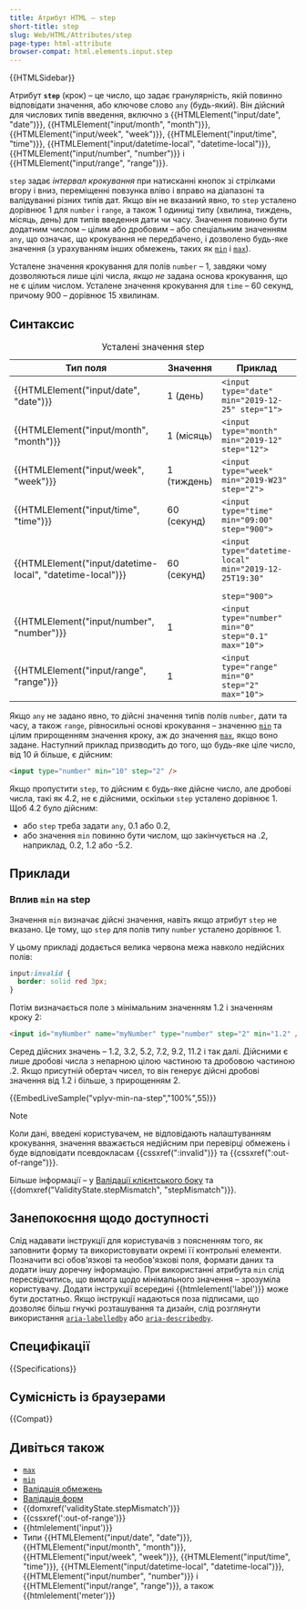 ```yaml
---
title: Атрибут HTML – step
short-title: step
slug: Web/HTML/Attributes/step
page-type: html-attribute
browser-compat: html.elements.input.step
---
```


{{HTMLSidebar}}

Атрибут **`step`** (крок) – це число, що задає гранулярність, якій повинно відповідати значення, або ключове слово `any` (будь-який). Він дійсний для числових типів введення, включно з {{HTMLElement("input/date", "date")}}, {{HTMLElement("input/month", "month")}}, {{HTMLElement("input/week", "week")}}, {{HTMLElement("input/time", "time")}}, {{HTMLElement("input/datetime-local", "datetime-local")}}, {{HTMLElement("input/number", "number")}} і {{HTMLElement("input/range", "range")}}.

`step` задає _інтервал крокування_ при натисканні кнопок зі стрілками вгору і вниз, переміщенні повзунка вліво і вправо на діапазоні та валідуванні різних типів дат. Якщо він не вказаний явно, то `step` усталено дорівнює 1 для `number` і `range`, а також 1 одиниці типу (хвилина, тиждень, місяць, день) для типів введення дати чи часу. Значення повинно бути додатним числом – цілим або дробовим – або спеціальним значенням `any`, що означає, що крокування не передбачено, і дозволено будь-яке значення (з урахуванням інших обмежень, таких як [`min`](/uk/docs/Web/HTML/Attributes/min) і [`max`](/uk/docs/Web/HTML/Attributes/max)).

Усталене значення крокування для полів `number` – 1, завдяки чому дозволяються лише цілі числа, _якщо не_ задана основа крокування, що не є цілим числом. Усталене значення крокування для `time` – 60 секунд, причому 900 – дорівнює 15 хвилинам.

## Синтаксис

<table class="no-markdown">
  <caption>
    Усталені значення step
  </caption>
  <thead>
    <tr>
      <th>Тип поля</th>
      <th>Значення</th>
      <th>Приклад</th>
    </tr>
  </thead>
  <tbody>
    <tr>
      <td>{{HTMLElement("input/date", "date")}}</td>
      <td>1 (день)</td>
      <td><code>&#x3C;input type="date" min="2019-12-25" step="1"></code></td>
    </tr>
    <tr>
      <td>{{HTMLElement("input/month", "month")}}</td>
      <td>1 (місяць)</td>
      <td><code>&#x3C;input type="month" min="2019-12" step="12"></code></td>
    </tr>
    <tr>
      <td>{{HTMLElement("input/week", "week")}}</td>
      <td>1 (тиждень)</td>
      <td><code>&#x3C;input type="week" min="2019-W23" step="2"></code></td>
    </tr>
    <tr>
      <td>{{HTMLElement("input/time", "time")}}</td>
      <td>60 (секунд)</td>
      <td><code>&#x3C;input type="time" min="09:00" step="900"></code></td>
    </tr>
    <tr>
      <td>
        {{HTMLElement("input/datetime-local", "datetime-local")}}
      </td>
      <td>60 (секунд)</td>
      <td>
        <code
          >&#x3C;input type="datetime-local" min="2019-12-25T19:30"
          step="900"></code
        >
      </td>
    </tr>
    <tr>
      <td>{{HTMLElement("input/number", "number")}}</td>
      <td>1</td>
      <td>
        <code>&#x3C;input type="number" min="0" step="0.1" max="10"></code>
      </td>
    </tr>
    <tr>
      <td>{{HTMLElement("input/range", "range")}}</td>
      <td>1</td>
      <td><code>&#x3C;input type="range" min="0" step="2" max="10"></code></td>
    </tr>
  </tbody>
</table>

Якщо `any` не задано явно, то дійсні значення типів полів `number`, дати та часу, а також `range`, рівносильні основі крокування – значенню [`min`](/uk/docs/Web/HTML/Attributes/min) та цілим прирощенням значення кроку, аж до значення [`max`](/uk/docs/Web/HTML/Attributes/max), якщо воно задане. Наступний приклад призводить до того, що будь-яке ціле число, від 10 й більше, є дійсним:

```html
<input type="number" min="10" step="2" />
```

Якщо пропустити `step`, то дійсним є будь-яке дійсне число, але дробові числа, такі як 4.2, не є дійсними, оскільки `step` усталено дорівнює 1. Щоб 4.2 було дійсним:

- або `step` треба задати `any`, 0.1 або 0.2,
- або значення `min` повинно бути числом, що закінчується на .2, наприклад, 0.2, 1.2 або -5.2.

## Приклади

### Вплив `min` на step

Значення `min` визначає дійсні значення, навіть якщо атрибут `step` не вказано. Це тому, що `step` для полів типу `number` усталено дорівнює 1.

У цьому прикладі додається велика червона межа навколо недійсних полів:

```css
input:invalid {
  border: solid red 3px;
}
```

Потім визначається поле з мінімальним значенням 1.2 і значенням кроку 2:

```html
<input id="myNumber" name="myNumber" type="number" step="2" min="1.2" />
```

Серед дійсних значень – 1.2, 3.2, 5.2, 7.2, 9.2, 11.2 і так далі. Дійсними є лише дробові числа з непарною цілою частиною та дробовою частиною .2. Якщо присутній обертач чисел, то він генерує дійсні дробові значення від 1.2 і більше, з прирощенням 2.

{{EmbedLiveSample("vplyv-min-na-step","100%",55)}}

> [!NOTE]
> Коли дані, введені користувачем, не відповідають налаштуванням крокування, значення вважається недійсним при перевірці обмежень і буде відповідати псевдокласам {{cssxref(":invalid")}} та {{cssxref(":out-of-range")}}.

Більше інформації – у [Валідації клієнтського боку](/uk/docs/Web/HTML/Constraint_validation) та {{domxref("ValidityState.stepMismatch", "stepMismatch")}}.

## Занепокоєння щодо доступності

Слід надавати інструкції для користувачів з поясненням того, як заповнити форму та використовувати окремі її контрольні елементи. Позначити всі обов'язкові та необов'язкові поля, формати даних та додати іншу доречну інформацію. При використанні атрибута `min` слід пересвідчитись, що вимога щодо мінімального значення – зрозуміла користувачу. Додати інструкції всередині {{htmlelement('label')}} може бути достатньо. Якщо інструкції надаються поза підписами, що дозволяє більш гнучкі розташування та дизайн, слід розглянути використання [`aria-labelledby`](/uk/docs/Web/Accessibility/ARIA/Attributes/aria-labelledby) або [`aria-describedby`](/uk/docs/Web/Accessibility/ARIA/Attributes/aria-describedby).

## Специфікації

{{Specifications}}

## Сумісність із браузерами

{{Compat}}

## Дивіться також

- [`max`](/uk/docs/Web/HTML/Attributes/max)
- [`min`](/uk/docs/Web/HTML/Attributes/min)
- [Валідація обмежень](/uk/docs/Web/HTML/Constraint_validation)
- [Валідація форм](/uk/docs/Learn/Forms/Form_validation)
- {{domxref('validityState.stepMismatch')}}
- {{cssxref(':out-of-range')}}
- {{htmlelement('input')}}
- Типи {{HTMLElement("input/date", "date")}}, {{HTMLElement("input/month", "month")}}, {{HTMLElement("input/week", "week")}}, {{HTMLElement("input/time", "time")}}, {{HTMLElement("input/datetime-local", "datetime-local")}}, {{HTMLElement("input/number", "number")}} і {{HTMLElement("input/range", "range")}}, а також {{htmlelement('meter')}}
